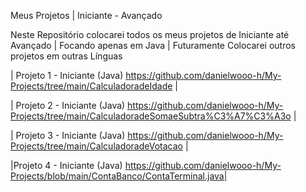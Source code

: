 
Meus Projetos | Iniciante - Avançado

Neste Repositório colocarei todos os meus projetos de Iniciante até Avançado |
Focando apenas em Java | Futuramente Colocarei outros projetos em outras Línguas

| Projeto 1 - Iniciante (Java)
https://github.com/danielwooo-h/My-Projects/tree/main/CalculadoradeIdade |

| Projeto 2 - Iniciante (Java)
https://github.com/danielwooo-h/My-Projects/tree/main/CalculadoradeSomaeSubtra%C3%A7%C3%A3o |

| Projeto 3 - Iniciante (Java)
https://github.com/danielwooo-h/My-Projects/tree/main/CalculadoradeVotacao |

|Projeto 4 - Iniciante (Java)
https://github.com/danielwooo-h/My-Projects/blob/main/ContaBanco/ContaTerminal.java|
